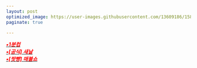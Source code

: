 ```yaml
---
layout: post
optimized_image: https://user-images.githubusercontent.com/13609186/158834851-5c5d7736-001b-448d-8bb6-eb99f2f16233.jpg
paginate: true

---
```


          
[<span style="color:red">***▪1분컴***</span>](https://www.youtube.com/channel/UCdnmb9x-ax_JXUwqPiLu2Cw)<br>
[<span style="color:red">***▪[공식] 새날***</span>](https://www.youtube.com/@saenal/featured)<br>
[<span style="color:red">***▪[팟빵] 매불쇼***</span>](https://www.youtube.com/channel/UCMYhq9OyGI5UEz_NTAoHY7A)<br>
